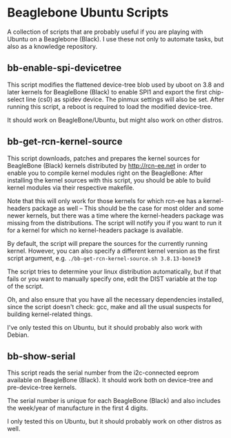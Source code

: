 Beaglebone Ubuntu Scripts
=========================

A collection of scripts that are probably useful if you are playing with Ubuntu on a Beaglebone (Black). I use these not only to automate tasks, but also as a knowledge repository.

bb-enable-spi-devicetree
------------------------

This script modifies the flattened device-tree blob used by uboot on 3.8 and later kernels for BeagleBone (Black) to enable SPI1 and export the first chip-select line (cs0) as spidev device. The pinmux settings will also be set. After running this script, a reboot is required to load the modified device-tree.

It should work on BeagleBone/Ubuntu, but might also work on other distros.

bb-get-rcn-kernel-source
------------------------

This script downloads, patches and prepares the kernel sources for BeagleBone (Black) kernels distributed by http://rcn-ee.net in order to enable you to compile kernel modules right on the BeagleBone: After installing the kernel sources with this script, you should be able to build kernel modules via their respective makefile.

Note that this will only work for those kernels for which rcn-ee has a kernel-headers package as well – This should be the case for most older and some newer kernels, but there was a time where the kernel-headers package was missing from the distributions. The script will notify you if you want to run it for a kernel for which no kernel-headers package is available.

By default, the script will prepare the sources for the currently running kernel. However, you can also specify a different kernel version as the first script argument, e.g. `./bb-get-rcn-kernel-source.sh 3.8.13-bone19`

The script tries to determine your linux distribution automatically, but if that fails or you want to manually specify one, edit the DIST variable at the top of the script.

Oh, and also ensure that you have all the necessary dependencies installed, since the script doesn't check: gcc, make and all the usual suspects for building kernel-related things.

I've only tested this on Ubuntu, but it should probably also work with Debian.

bb-show-serial
--------------

This script reads the serial number from the i2c-connected eeprom available on BeagleBone (Black). It should work both on device-tree and pre-device-tree kernels.

The serial number is unique for each BeagleBone (Black) and also includes the week/year of manufacture in the first 4 digits.

I only tested this on Ubuntu, but it should probably work on other distros as well.
